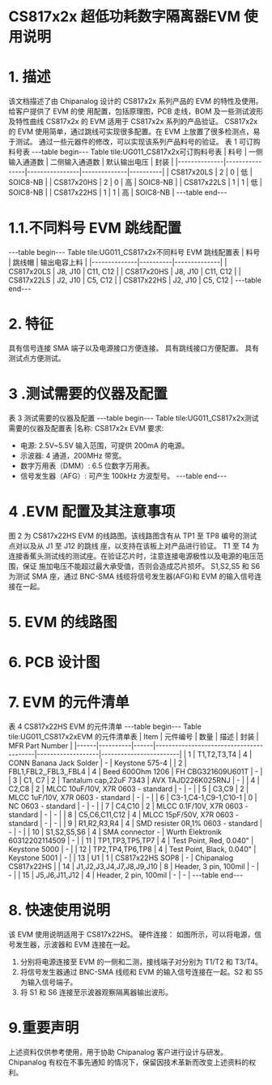  # CS817x2x 超低功耗数字隔离器EVM 使用说明


#  1. 描述
该文档描述了由 Chipanalog 设计的 CS817x2x 系列产品的 EVM 的特性及使用。给客户提供了 EVM 的使
用配置，包括原理图，PCB 走线，BOM 及一些测试波形及特性曲线
CS817x2x 的 EVM 适用于 CS817x2x 系列的产品验证。
CS817x2x 的 EVM 使用简单，通过跳线可实现很多配置。在 EVM 上放置了很多检测点，易于测试。
通过一些元器件的修改，可以实现该系列产品料号的验证。
表 1 可订购料号表
---table begin---
Table tile:UG011_CS817x2x可订购料号表
| 料号         | 一侧输入通道数 | 二侧输入通道数 | 默认输出电压 | 封装     |
|--------------|----------------|----------------|--------------|----------|
| CS817x20LS   | 2              | 0              | 低           | SOIC8-NB |
| CS817x20HS   | 2              | 0              | 高           | SOIC8-NB |
| CS817x22LS   | 1              | 1              | 低           | SOIC8-NB |
| CS817x22HS   | 1              | 1              | 高           | SOIC8-NB |
---table end---


#  1.1.不同料号 EVM 跳线配置
---table begin---
Table tile:UG011_CS817x2x不同料号 EVM 跳线配置表
| 料号         | 跳线帽   | 输出电容上料 |
|--------------|----------|--------------|
| CS817x20LS   | J8, J10  | C11, C12     |
| CS817x20HS   | J8, J10  | C11, C12     |
| CS817x22LS   | J2, J10  | C5, C12      |
| CS817x22HS   | J2, J10  | C5, C12      |
---table end---

# 2. 特征
具有信号连接 SMA 端子以及电源接口方便连接。
具有跳线接口方便配置。
具有测试点方便测试。



# 3 .测试需要的仪器及配置
表 3 测试需要的仪器及配置
---table begin---
Table tile:UG011_CS817x2x测试需要的仪器及配置表
|名称: CS817x2x EVM
要求:
- 电源: 2.5V~5.5V 输入范围，可提供 200mA 的电源。
- 示波器: 4 通道，200MHz 带宽。
- 数字万用表（DMM）: 6.5 位数字万用表。
- 信号发生器（AFG）: 可产生 100kHz 方波型号。
---table end---


# 4 .EVM 配置及其注意事项
图 2 为 CS817x22HS EVM 的线路图。该线路图含有从 TP1 至 TP8 编号的测试点对以及从 J1 至 J12 的跳线
座，以支持在该板上对产品进行验证。
T1 至 T4 为连接香蕉头测试线的测试座。在验证芯片时，注意连接电源极性以及电源的电压范围，保证
施加电压不能超过最大承受值，否则会造成芯片损坏。
S1,S2,S5 和 S6 为测试 SMA 座，通过 BNC-SMA 线缆将信号发生器(AFG)和 EVM 的输入信号连接在一起。


# 5. EVM 的线路图


# 6. PCB 设计图


# 7. EVM 的元件清单
表 4 CS817x22HS EVM 的元件清单
---table begin---
Table tile:UG011_CS817x2xEVM 的元件清单表
| Item | 元件编号 | 数量 | 描述                                    | 封装              | MFR Part Number       |
|------|----------|------|-----------------------------------------|-------------------|------------------------|
| 1    | T1,T2,T3,T4 | 4  | CONN Banana Jack Solder                | -                 | Keystone 575-4        |
| 2    | FBL1,FBL2,,FBL3,,FBL4 | 4  | Beed 600Ohm 1206                      | FH CBG321609U601T | -                    |
| 3    | C1, C7   | 2  | Tantalum cap,22uF 7343                 | AVX TAJD226K025RNJ | -                  |
| 4    | C2,C8    | 2  | MLCC 10uF/10V, X7R 0603 - standard    | -                 | -                    |
| 5    | C3,C9    | 2  | MLCC 1uF/10V, X7R 0603 - standard    | -                 | -                    |
| 6    | C3-1,C4-1,C9-1,C10-1 | 0  | NC 0603 - standard                   | -                 | -                    |
| 7    | C4,C10   | 2  | MLCC 0.1F/10V, X7R 0603 - standard  | -                 | -                    |
| 8    | C5,C6,C11,C12 | 4  | MLCC 15pF/50V, X7R 0603 - standard  | -                 | -                    |
| 9    | R1,R2,R3,R4 | 4  | SMD resister 0R,1% 0603 - standard | -                 | -                    |
| 10   | S1,S2,S5,S6 | 4  | SMA connector -                       | Wurth Elektronik 60312202114509 | - |
| 11   | TP1,TP3,TP5,TP7 | 4  | Test Point, Red, 0.040"             | Keystone 5000     | -                    |
| 12   | TP2,TP4,TP6,TP8 | 4  | Test Point, Black, 0.040"           | Keystone 5001     | -                    |
| 13   | U1       | 1  | CS817x22HS SOP8                       | -                 | Chipanalog CS817x22HS |
| 14   | J1,J2,J3,J4,J7,J8,J9,J10 | 8  | Header, 3 pin, 100mil           | -                 | -                    |
| 15   | J5,J6,J11,J12 | 4  | Header, 2 pin, 100mil            | -                 | -                    |
---table end---


#  8. 快速使用说明
该 EVM 使用说明适用于 CS817x22HS。
硬件连接：
如图所示，可以将电源，信号发生器，示波器和 EVM 连接在一起。
1. 分别将电源连接至 EVM 的一侧和二测，接线端子对分别为 T1/T2 和 T3/T4。
2. 将信号发生器通过 BNC-SMA 线缆和 EVM 的输入信号连接在一起。S2 和 S5 为输入信号端子。
3. 将 S1 和 S6 连接至示波器观察隔离器输出波形。


#  9.重要声明
上述资料仅供参考使用，用于协助 Chipanalog 客户进行设计与研发。Chipanalog 有权在不事先通知
的情况下，保留因技术革新而改变上述资料的权利。

